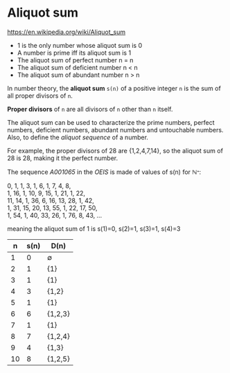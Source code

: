 # Aliquot sum

https://en.wikipedia.org/wiki/Aliquot_sum


- 1 is the only number whose aliquot sum is 0
- A number is prime iff its aliquot sum is 1
- The aliquot sum of   perfect number n = n
- The aliquot sum of deficient number n < n
- The aliquot sum of  abundant number n > n


In number theory, the **aliquot sum** `s(n)` of a positive integer `n` is the sum of all proper divisors of `n`.

**Proper divisors** of `n` are all divisors of `n` other than `n` itself.

The aliquot sum can be used to characterize the prime numbers, perfect numbers, deficient numbers, abundant numbers and untouchable numbers. Also, to define the *aliquot sequence* of a number.

For example, the proper divisors of 28 are {1,2,4,7,14}, so the aliquot sum of 28 is 28, making it the perfect number.


The sequence *A001065* in the *OEIS* is made of values of s(n) for ℕᐩ:

0, 1, 1, 3, 1, 6, 1, 7, 4, 8,   
1, 16, 1, 10, 9, 15, 1, 21, 1, 22,   
11, 14, 1, 36, 6, 16, 13, 28, 1, 42,    
1, 31, 15, 20, 13, 55, 1, 22, 17, 50,    
1, 54, 1, 40, 33, 26, 1, 76, 8, 43, ...

meaning the aliquot sum of 1 is s(1)=0, s(2)=1, s(3)=1, s(4)=3

n  | s(n)  | D(n)
---|-------|------
1  |     0 | ∅
2  |     1 | {1}
3  |     1 | {1}
4  |     3 | {1,2}
5  |     1 | {1}
6  |     6 | {1,2,3}
7  |     1 | {1}
8  |     7 | {1,2,4}
9  |     4 | {1,3}
10 |     8 | {1,2,5}
